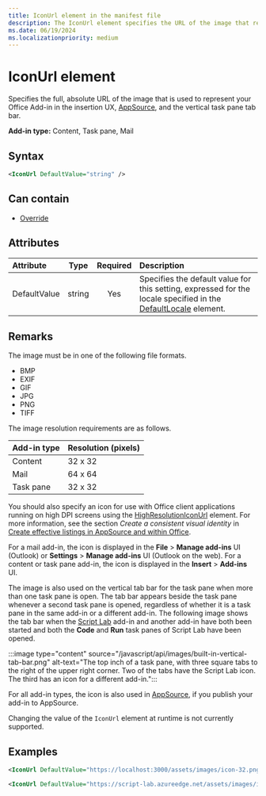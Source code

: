 ```yaml
---
title: IconUrl element in the manifest file
description: The IconUrl element specifies the URL of the image that represents your Office Add-in in the insertion UX, AppSource, and the tab bar.
ms.date: 06/19/2024
ms.localizationpriority: medium
---
```


# IconUrl element

Specifies the full, absolute URL of the image that is used to represent your Office Add-in in the insertion UX, [AppSource](https://appsource.microsoft.com), and the vertical task pane tab bar.

**Add-in type:** Content, Task pane, Mail

## Syntax

```XML
<IconUrl DefaultValue="string" />
```

## Can contain

- [Override](override.md)

## Attributes

|Attribute|Type|Required|Description|
|:-----|:-----:|:-----:|:-----|
|DefaultValue|string|Yes|Specifies the default value for this setting, expressed for the locale specified in the [DefaultLocale](defaultlocale.md) element.|

## Remarks

The image must be in one of the following file formats. 

- BMP
- EXIF
- GIF
- JPG
- PNG
- TIFF

The image resolution requirements are as follows.

| Add-in type | Resolution (pixels) |
|-------------|---------------------|
| Content     | 32 x 32             |
| Mail        | 64 x 64             |
| Task pane   | 32 x 32             |

You should also specify an icon for use with Office client applications running on high DPI screens using the [HighResolutionIconUrl](highresolutioniconurl.md) element. For more information, see the section _Create a consistent visual identity_ in [Create effective listings in AppSource and within Office](/office/dev/store/create-effective-office-store-listings#create-a-consistent-visual-identity).

For a mail add-in, the icon is displayed in the **File** > **Manage add-ins** UI (Outlook) or **Settings** > **Manage add-ins** UI (Outlook on the web). For a content or task pane add-in, the icon is displayed in the **Insert** > **Add-ins** UI. 

The image is also used on the vertical tab bar for the task pane when more than one task pane is open. The tab bar appears beside the task pane whenever a second task pane is opened, regardless of whether it is a task pane in the same add-in or a different add-in. The following image shows the tab bar when the [Script Lab](/office/dev/add-ins/overview/explore-with-script-lab) add-in and another add-in have both been started and both the **Code** and **Run** task panes of Script Lab have been opened.

:::image type="content" source="/javascript/api/images/built-in-vertical-tab-bar.png" alt-text="The top inch of a task pane, with three square tabs to the right of the upper right corner. Two of the tabs have the Script Lab icon. The third has an icon for a different add-in.":::

For all add-in types, the icon is also used in [AppSource](https://appsource.microsoft.com), if you publish your add-in to AppSource.

Changing the value of the `IconUrl` element at runtime is not currently supported.

## Examples

```XML
<IconUrl DefaultValue="https://localhost:3000/assets/images/icon-32.png" />
```

```XML
<IconUrl DefaultValue="https://script-lab.azureedge.net/assets/images/icon-32.png" />
```